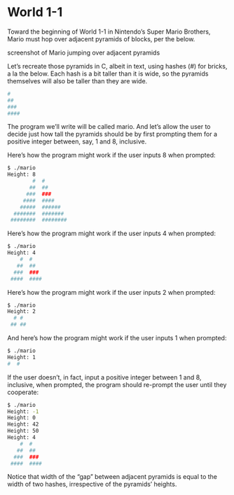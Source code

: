 # World 1-1

Toward the beginning of World 1-1 in Nintendo’s Super Mario Brothers, Mario must hop over adjacent pyramids of blocks, per the below.

screenshot of Mario jumping over adjacent pyramids

Let’s recreate those pyramids in C, albeit in text, using hashes (#) for bricks, a la the below. Each hash is a bit taller than it is wide, so the pyramids themselves will also be taller than they are wide.

```bash
#
##
###
####
```

The program we’ll write will be called mario. And let’s allow the user to decide just how tall the pyramids should be by first prompting them for a positive integer between, say, 1 and 8, inclusive.

Here’s how the program might work if the user inputs 8 when prompted:

```bash
$ ./mario
Height: 8
        #  #
       ##  ##
      ###  ###
     ####  ####
    #####  ######
  #######  #######
 ########  ########
```

Here’s how the program might work if the user inputs 4 when prompted:

```bash
$ ./mario
Height: 4
    #  #
   ##  ##
  ###  ###
 ####  ####
```

Here’s how the program might work if the user inputs 2 when prompted:

```bash
$ ./mario
Height: 2
  # #
 ## ##
```

And here’s how the program might work if the user inputs 1 when prompted:

```bash
$ ./mario
Height: 1
#  #
```

If the user doesn’t, in fact, input a positive integer between 1 and 8, inclusive, when prompted, the program should re-prompt the user until they cooperate:

```bash
$ ./mario
Height: -1
Height: 0
Height: 42
Height: 50
Height: 4
    #  #
   ##  ##
  ###  ###
 ####  ####
```

Notice that width of the “gap” between adjacent pyramids is equal to the width of two hashes, irrespective of the pyramids’ heights.
